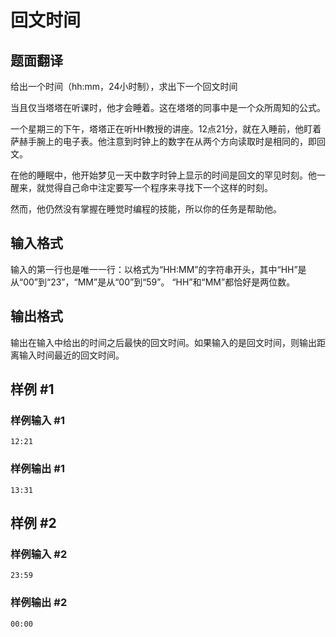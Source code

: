# 回文时间

## 题面翻译

给出一个时间（hh:mm，24小时制），求出下一个回文时间


当且仅当塔塔在听课时，他才会睡着。这在塔塔的同事中是一个众所周知的公式。



一个星期三的下午，塔塔正在听HH教授的讲座。12点21分，就在入睡前，他盯着萨赫手腕上的电子表。他注意到时钟上的数字在从两个方向读取时是相同的，即回文。



在他的睡眠中，他开始梦见一天中数字时钟上显示的时间是回文的罕见时刻。他一醒来，就觉得自己命中注定要写一个程序来寻找下一个这样的时刻。



然而，他仍然没有掌握在睡觉时编程的技能，所以你的任务是帮助他。

## 输入格式

输入的第一行也是唯一一行：以格式为“HH:MM”的字符串开头，其中“HH”是从“00”到“23”，“MM”是从“00”到“59”。 “HH”和“MM”都恰好是两位数。

## 输出格式

输出在输入中给出的时间之后最快的回文时间。如果输入的是回文时间，则输出距离输入时间最近的回文时间。

## 样例 #1

### 样例输入 #1

```
12:21
```

### 样例输出 #1

```
13:31
```

## 样例 #2

### 样例输入 #2

```
23:59
```

### 样例输出 #2

```
00:00
```